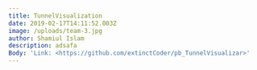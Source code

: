 ```yaml
---
title: TunnelVisualization
date: 2019-02-17T14:11:52.003Z
image: /uploads/team-3.jpg
author: Shamiul Islam
description: adsafa
Body: 'Link: <https://github.com/extinctCoder/pb_TunnelVisualizar>'
---
```


